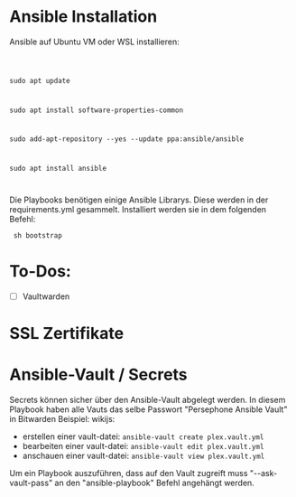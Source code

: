 # Ansible Installation

Ansible auf Ubuntu VM oder WSL installieren:

<code>

sudo apt update

sudo apt install software-properties-common

sudo add-apt-repository --yes --update ppa:ansible/ansible

sudo apt install ansible

</code>

Die Playbooks benötigen einige Ansible Librarys. Diese werden in der requirements.yml gesammelt.
Installiert werden sie in dem folgenden Befehl:


<code> sh bootstrap </code>

# To-Dos:

- [ ] Vaultwarden

# SSL Zertifikate



# Ansible-Vault / Secrets

Secrets können sicher über den Ansible-Vault abgelegt werden.
In diesem Playbook haben alle Vauts das selbe Passwort "Persephone Ansible Vault" in Bitwarden
Beispiel: wikijs:
- erstellen einer vault-datei: `ansible-vault create plex.vault.yml`
- bearbeiten einer vault-datei: `ansible-vault edit plex.vault.yml`
- anschauen einer vault-datei: `ansible-vault view plex.vault.yml`

Um ein Playbook auszuführen, dass auf den Vault zugreift muss "--ask-vault-pass" an den "ansible-playbook" Befehl angehängt werden.

